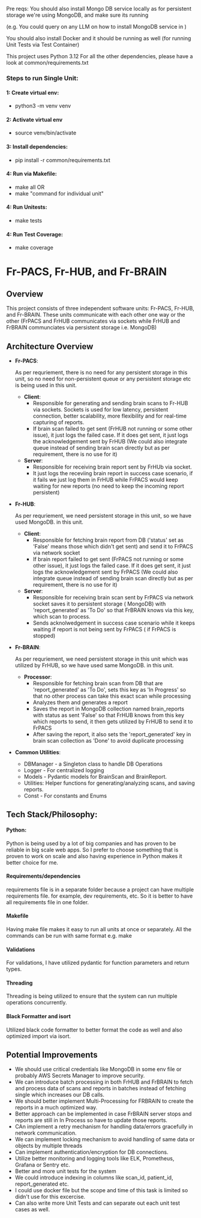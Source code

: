 Pre reqs:
You should also install Mongo DB service locally as for persistent storage we're using MongoDB, and make sure its
running

(e.g. You could query on any LLM on how to install MongoDB service in <System OS>)

You should also install Docker and it should be running as well (for running Unit Tests via Test Container)

This project uses Python 3.12
For all the other dependencies, please have a look at common/requirements.txt

### Steps to run Single Unit:

#### 1: Create virtual env:

* python3 -m venv venv

#### 2: Activate virtual env

* source venv/bin/activate

#### 3: Install dependencies:

* pip install -r common/requirements.txt

#### 4: Run via Makefile:

* make all
  OR
* make "command for individual unit"

#### 4: Run Unitests:

* make tests

#### 4: Run Test Coverage:

* make coverage

# Fr-PACS, Fr-HUB, and Fr-BRAIN

## Overview

This project consists of three independent software units: Fr-PACS, Fr-HUB, and Fr-BRAIN. These units communicate with
each other one way or the other (FrPACS and FrHUB communicates via sockets while FrHUB and FrBRAIN communciates via
persistent storage i.e. MongoDB)

## Architecture Overview

- **Fr-PACS**:

  As per requriement, there is no need for any persistent storage in this unit, so no need for non-persistent queue
  or any persistent storage
  etc is being used
  in this unit.
    - **Client**:
        - Responsible for generating and sending brain scans to Fr-HUB via sockets. Sockets is used for low latency,
          persistent connection, better scalability, more flexibility and for real-time capturing of reports.
        - If brain scan failed to get sent (FrHUB not running or some other issue), it just logs the failed case. If it
          does get sent, it just logs the acknowledgement sent by FrHUB (We could also integrate queue instead of
          sending brain scan directly but as per requirement, there is no use for it)
    - **Server**:
        - Responsible for receiving brain report sent by FrHUb via socket.
        - It just logs the receviing brain report in success case scenario, if it fails we just log them in FrHUB while
          FrPACS
          would keep waiting for new reports (no need to keep the incoming report persistent)

- **Fr-HUB**:

  As per requriement, we need persistent storage in this unit, so we have used MongoDB.
  in this unit.
    - **Client**:
        - Responsible for fetching brain report from DB ('status' set as 'False' means those which didn't get sent) and
          send it to FrPACS via network socket
        - If brain report failed to get sent (FrPACS not running or some other issue), it just logs the failed case. If
          it does get sent, it just logs the acknowledgement sent by FrPACS (We could also integrate queue instead of
          sending brain scan directly but as per requirement, there is no use for it)
    - **Server**:
        - Responsible for receiving brain scan sent by FrPACS via network socket saves it to persistent storage (
          MongoDB) with 'report_generated' as 'To Do' so that FrBRAIN knows via this key, which scan to process.
        - Sends acknolwedgement in success case scenario while it keeps waiting if report is not being sent by FrPACS (
          if FrPACS is stopped)

- **Fr-BRAIN**:

  As per requriement, we need persistent storage in this unit which was utilized by FrHUB, so we have used same MongoDB.
  in this unit.
    - **Processor**:
        - Responsible for fetching brain scan from DB that are 'report_generated' as 'To Do', sets this key as 'In
          Progress' so that no other process can take this exact scan while processing
        - Analyzes them and generates a report
        - Saves the report in MongoDB collection named brain_reports with status as sent 'False' so that FrHUB knows
          from this key which reports to send, it then
          gets utilized by FrHUB to send it to FrPACS
        - After saving the report, it also sets the 'report_generated' key in brain scan collection as 'Done' to avoid
          duplicate processing

- **Common Utilities**:
    - DBManager - a Singleton class to handle DB Operations
    - Logger - For centralized logging
    - Models - Pydantic models for BrainScan and BrainReport.
    - Utilities: Helper functions for generating/analyzing scans, and saving reports.
    - Const - For constants and Enums

## Tech Stack/Philosophy:

#### Python:

Python is being used by a lot of big companies and has proven to be reliable in big scale web apps. So I prefer to
choose something that is proven to work on scale and also having experience in Python makes it better choice for me.

#### Requirements/dependencies

requirements file is in a separate folder because a project can have multiple requirements file. for example, dev
requirements, etc. So it is better to have all requirements file in one folder.

#### Makefile

Having make file makes it easy to run all units at once or separately.
All the commands can be run with same format e.g. make <your command>

#### Validations

For validations, I have utilized pydantic for function parameters and return types.

#### Threading

Threading is being utilized to ensure that the system can run multiple operations concurrently.

#### Black Formatter and isort

Utilized black code formatter to better format the code as well and also optimized import via isort.

## Potential Improvements

- We should use critical credentials like MongoDB in some env file or probably AWS Secrets Manager to improve security.
- We can introduce batch processing in both FrHUB and FrBRAIN to fetch and process data of scans and reports in batches
  instead of fetching single which increases our DB calls.
- We should better implement Multi-Processing for FRBRAIN to create the reports in a much optimized way.
- Better approach can be implemented in case FrBRAIN server stops and reports are still in In Process so have to update
  those reports.
- CAn implement a retry mechanism for handling data/errors gracefully in network communication.
- We can implement locking mechanism to avoid handling of same data or objects by multiple threads
- Can implement authentication/encryption for DB connections.
- Utilize better monitoring and logging tools like ELK, Prometheus, Grafana or Sentry etc.
- Better and more unit tests for the system
- We could introduce indexing in columns like scan_id, patient_id, report_generated etc.
- I could use docker file but the scope and time of this task is limited so didn't use for this excercise.
- Can also write more Unit Tests and can separate out each unit test cases as well.